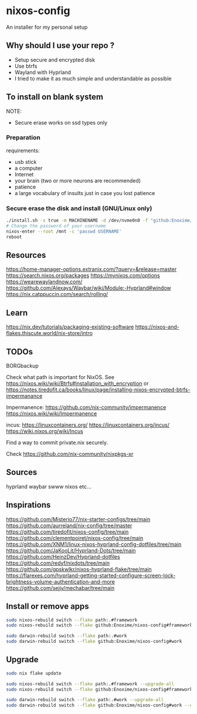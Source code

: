 # nixos-config

An installer for my personal setup

## Why should I use your repo ?

- Setup secure and encrypted disk
- Use btrfs
- Wayland with Hyprland
- I tried to make it as much simple and understandable as possible

## To install on blank system

NOTE:

- Secure erase works on ssd types only

### Preparation

requirements:

- usb stick
- a computer
- Internet
- your brain (two or more neurons are recommended)
- patience
- a large vocabulary of insults just in case you lost patience

### Secure erase the disk and install (GNU/Linux only)

```bash
./install.sh -s true -m MACHINENAME -d /dev/nvme0n0 -f "github:Enoxime/nixos-config"
# Change the password of your username
nixos-enter --root /mnt -c 'passwd USERNAME'
reboot
```

## Resources

<https://home-manager-options.extranix.com/?query=&release=master>
<https://search.nixos.org/packages>
<https://mynixos.com/options>
<https://wearewaylandnow.com/>
<https://github.com/Alexays/Waybar/wiki/Module:-Hyprland#window>
<https://nix.catppuccin.com/search/rolling/>

## Learn

<https://nix.dev/tutorials/packaging-existing-software>
<https://nixos-and-flakes.thiscute.world/nix-store/intro>

## TODOs

BORGbackup

Check what path is important for NixOS. See <https://nixos.wiki/wiki/Btrfs#Installation_with_encryption>
or <https://notes.tiredofit.ca/books/linux/page/installing-nixos-encrypted-btrfs-impermanance>

Impermanence:
<https://github.com/nix-community/impermanence>
<https://nixos.wiki/wiki/Impermanence>

incus:
<https://linuxcontainers.org/>
<https://linuxcontainers.org/incus/>
<https://wiki.nixos.org/wiki/Incus>

Find a way to commit private.nix securely.

Check <https://github.com/nix-community/nixpkgs-xr>

## Sources

hyprland
waybar
swww
nixos
etc...

## Inspirations

<https://github.com/Misterio77/nix-starter-configs/tree/main>
<https://github.com/aurreland/nix-config/tree/master>
<https://github.com/tiredofit/nixos-config/tree/main>
<https://github.com/clementpoiret/nixos-config/tree/main>
<https://github.com/XNM1/linux-nixos-hyprland-config-dotfiles/tree/main>
<https://github.com/JaKooLit/Hyprland-Dots/tree/main>
<https://github.com/HeinzDev/Hyprland-dotfiles>
<https://github.com/redyf/nixdots/tree/main>
<https://github.com/gpskwlkr/nixos-hyprland-flake/tree/main>
<https://flarexes.com/hyprland-getting-started-configure-screen-lock-brightness-volume-authentication-and-more>
<https://github.com/sejjy/mechabar/tree/main>

## Install or remove apps

```bash
sudo nixos-rebuild switch --flake path:.#framework
sudo nixos-rebuild switch --flake github:Enoxime/nixos-config#framework

sudo darwin-rebuild switch --flake path:.#work
sudo darwin-rebuild switch --flake github:Enoxime/nixos-config#work
```

## Upgrade

```bash
sudo nix flake update

sudo nixos-rebuild switch --flake path:.#framework --upgrade-all
sudo nixos-rebuild switch --flake github:Enoxime/nixos-config#framework --upgrade-all

sudo darwin-rebuild switch --flake path:.#work --upgrade-all
sudo darwin-rebuild switch --flake github:Enoxime/nixos-config#work --upgrade-all
```

